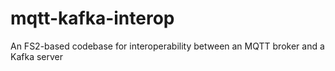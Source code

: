 # mqtt-kafka-interop
An FS2-based codebase for interoperability between an MQTT broker and a Kafka server
